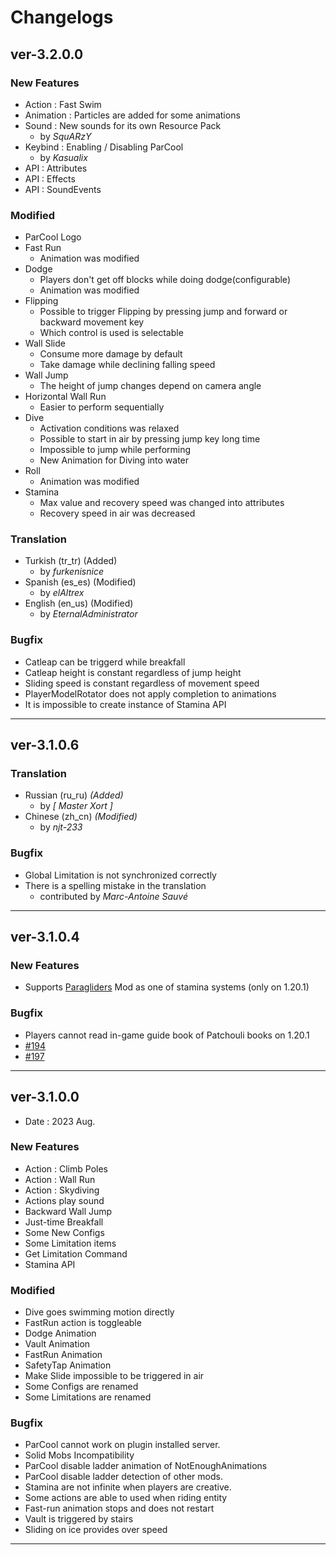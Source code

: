# Changelogs

## ver-3.2.0.0

### New Features

- Action : Fast Swim
- Animation : Particles are added for some animations
- Sound : New sounds for its own Resource Pack
  - by *SquARzY*
- Keybind : Enabling / Disabling ParCool
  - by *Kasualix*
- API : Attributes
- API : Effects
- API : SoundEvents

### Modified

- ParCool Logo
- Fast Run
  - Animation was modified
- Dodge
  - Players don't get off blocks while doing dodge(configurable)
  - Animation was modified
- Flipping
  - Possible to trigger Flipping by pressing jump and forward or backward movement key
  - Which control is used is selectable
- Wall Slide
  - Consume more damage by default
  - Take damage while declining falling speed
- Wall Jump
  - The height of jump changes depend on camera angle
- Horizontal Wall Run
  - Easier to perform sequentially
- Dive
  - Activation conditions was relaxed
  - Possible to start in air by pressing jump key long time
  - Impossible to jump while performing
  - New Animation for Diving into water
- Roll
  - Animation was modified
- Stamina
  - Max value and recovery speed was changed into attributes
  - Recovery speed in air was decreased

### Translation

- Turkish (tr_tr) (Added)
  - by *furkenisnice*
- Spanish (es_es) (Modified)
  - by *elAltrex*
- English (en_us) (Modified)
  - by *EternalAdministrator*

### Bugfix

- Catleap can be triggerd while breakfall
- Catleap height is constant regardless of jump height
- Sliding speed is constant regardless of movement speed
- PlayerModelRotator does not apply completion to animations
- It is impossible to create instance of Stamina API

---

## ver-3.1.0.6

### Translation

- Russian (ru_ru) *(Added)*
  - by *[ Master Xort ]*
- Chinese (zh_cn) *(Modified)*
    - by *njt-233*

### Bugfix

- Global Limitation is not synchronized correctly
- There is a spelling mistake in the translation
  - contributed by *Marc-Antoine Sauvé*

---

## ver-3.1.0.4

### New Features

- Supports [Paragliders](https://www.curseforge.com/minecraft/mc-mods/paragliders) Mod as one of stamina systems (only
  on 1.20.1)

### Bugfix

- Players cannot read in-game guide book of Patchouli books on 1.20.1
- [#194](https://github.com/alRex-U/ParCool/issues/194)
- [#197](https://github.com/alRex-U/ParCool/issues/197)

---

## ver-3.1.0.0

- Date : 2023 Aug.

### New Features

- Action : Climb Poles
- Action : Wall Run
- Action : Skydiving
- Actions play sound
- Backward Wall Jump
- Just-time Breakfall
- Some New Configs
- Some Limitation items
- Get Limitation Command
- Stamina API

### Modified

- Dive goes swimming motion directly
- FastRun action is toggleable
- Dodge Animation
- Vault Animation
- FastRun Animation
- SafetyTap Animation
- Make Slide impossible to be triggered in air
- Some Configs are renamed
- Some Limitations are renamed

### Bugfix

- ParCool cannot work on plugin installed server.
- Solid Mobs Incompatibility
- ParCool disable ladder animation of NotEnoughAnimations
- ParCool disable ladder detection of other mods.
- Stamina are not infinite when players are creative.
- Some actions are able to used when riding entity
- Fast-run animation stops and does not restart
- Vault is triggered by stairs
- Sliding on ice provides over speed

---
